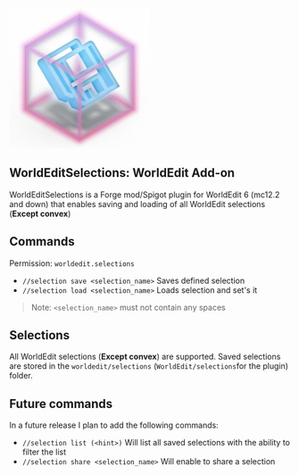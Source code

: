 <img src="worldeditselections-logo.png" width="50%" />

## WorldEditSelections: WorldEdit Add-on

WorldEditSelections is a Forge mod/Spigot plugin for WorldEdit 6 (mc12.2 and down) that enables saving and loading of all WorldEdit selections (**Except convex**)

## Commands
Permission: `worldedit.selections`
- `//selection save <selection_name>` Saves defined selection
- `//selection load <selection_name>` Loads selection and set's it

>Note: `<selection_name>` must not contain any spaces




## Selections
All WorldEdit selections (**Except convex**) are supported. Saved selections are stored in the `worldedit/selections` (`WorldEdit/selections`for the plugin) folder.

## Future commands
In a future release I plan to add the following commands:
- `//selection list (<hint>)` Will list all saved selections with the ability to filter the list
- `//selection share <selection_name>` Will enable to share a selection